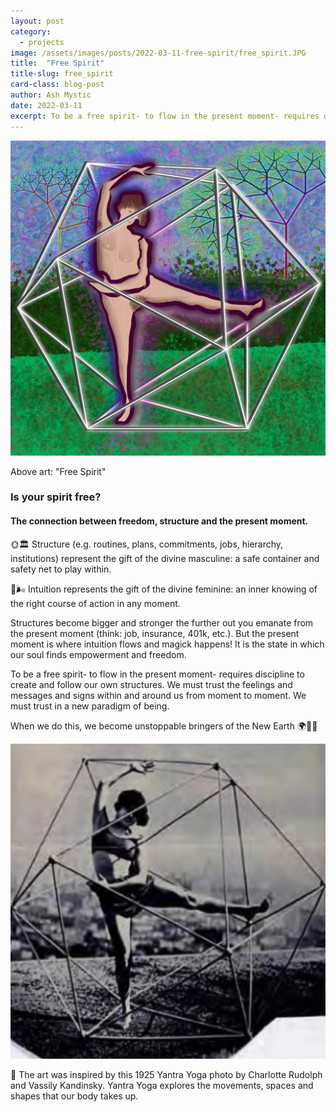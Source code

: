 ```yaml
---
layout: post
category:
  - projects
image: /assets/images/posts/2022-03-11-free-spirit/free_spirit.JPG
title:  "Free Spirit"
title-slug: free_spirit
card-class: blog-post
author: Ash Mystic
date: 2022-03-11
excerpt: To be a free spirit- to flow in the present moment- requires discipline to create and follow our own structures. We must trust the feelings and messages and signs within and around us from moment to moment. We must trust in a new paradigm of being.
---
```


<img class="post-image-fullwidth" src="/assets/images/posts/2022-03-11-free-spirit/free_spirit.JPG" alt="free spirit digital art"/>

Above art: "Free Spirit"

### Is your spirit free?
#### The connection between freedom, structure and the present moment.

🌞🏛 Structure (e.g. routines, plans, commitments, jobs, hierarchy, institutions) represent the gift of the divine masculine: a safe container and safety net to play within.

🌝🌬 Intuition represents the gift of the divine feminine: an inner knowing of the right course of action in any moment.

Structures become bigger and stronger the further out you emanate from the present moment (think: job, insurance, 401k, etc.). But the present moment is where intuition flows and magick happens! It is the state in which our soul finds empowerment and freedom.

To be a free spirit- to flow in the present moment- requires discipline to create and follow our own structures. We must trust the feelings and messages and signs within and around us from moment to moment. We must trust in a new paradigm of being.

When we do this, we become unstoppable bringers of the New Earth 🌍🌈🦋

<img class="post-image-fullwidth" src="/assets/images/posts/2022-03-11-free-spirit/yantra_yoga_photo.JPG" alt="free spirit digital art"/>

📸 The art was inspired by this 1925 Yantra Yoga photo by Charlotte Rudolph and Vassily Kandinsky. Yantra Yoga explores the movements, spaces and shapes that our body takes up.
